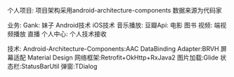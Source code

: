 个人项目:
    项目架构采用android-architecture-components
    数据来源为代码家

业务:
    Gank:
        妹子
        Android技术
        iOS技术
    音乐播放:
    豆瓣Api:
        电影
        图书
    视频:
        端视频播放
        直播
    个人中心:
        个人技术接收

技术:
    Android-Architecture-Components:AAC
    DataBinding
    Adapter:BRVH
    屏幕适配
    Material Design
    网络框架:Retrofit+OkHttp+RxJava2
    图片加载:Glide
    状态栏:StatusBarUtil
    弹窗:TDialog



